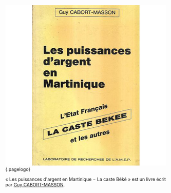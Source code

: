 <!-- TITLE: Les puissances d'argent en Martinique − La caste Béké -->
<!-- SUBTITLE: Présentation de l'ouvrage « Les puissances d'argent en Martinique − La caste Béké » -->

![Les Puissances D 39 Argent En Martinique L 39 Etat Francais La Casre Bekee Et Les Autres Format Broche 1166483123 L](/uploads/ouvrage/les-puissances-d-39-argent-en-martinique-l-39-etat-francais-la-casre-bekee-et-les-autres-format-broche-1166483123-l.png "Première de couverture du livre"){.pagelogo}

« Les puissances d'argent en Martinique − La caste Béké » est un livre écrit par [Guy CABORT-MASSON](/personnalite/homme/ecrivain/caraibes/centre/departement/madinina/guy-cabort-masson).